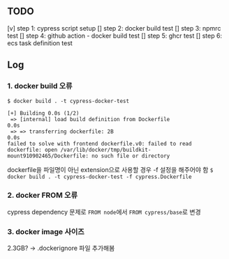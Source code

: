 ## TODO

[v] step 1: cypress script setup
[] step 2: docker build test
[] step 3: npmrc test
[] step 4: github action - docker build test
[] step 5: ghcr test
[] step 6: ecs task definition test


## Log
### 1. docker build 오류
`$ docker build . -t cypress-docker-test`

```
[+] Building 0.0s (1/2)
 => [internal] load build definition from Dockerfile                       0.0s
 => => transferring dockerfile: 2B                                         0.0s
failed to solve with frontend dockerfile.v0: failed to read dockerfile: open /var/lib/docker/tmp/buildkit-mount910902465/Dockerfile: no such file or directory
```

dockerfile을 파일명이 아닌 extension으로 사용할 경우 -f 설정을 해주어야 함
`$ docker build . -t cypress-docker-test -f cypress.Dockerfile`

### 2. docker FROM 오류
cypress dependency 문제로 `FROM node`에서 `FROM cypress/base`로 변경

### 3. docker image 사이즈
2.3GB? -> .dockerignore 파일 추가해봄
